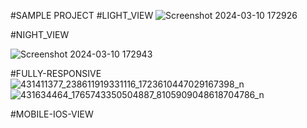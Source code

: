 #SAMPLE PROJECT
#LIGHT_VIEW
![Screenshot 2024-03-10 172926](https://github.com/BeastNeekit/Dashboard/assets/99237918/875303a9-4fb2-4f67-bec1-c3d122efe041)

#NIGHT_VIEW 

![Screenshot 2024-03-10 172943](https://github.com/BeastNeekit/Dashboard/assets/99237918/0f6b3c43-5be2-4aac-840e-18235dfc5fb8)

#FULLY-RESPONSIVE
![431411377_238611919331116_1723610447029167398_n](https://github.com/BeastNeekit/Dashboard/assets/99237918/dd38be13-4b67-48cb-b68c-86048fbfac4f)![431634464_1765743350504887_8105909048618704786_n](https://github.com/BeastNeekit/Dashboard/assets/99237918/870615d4-b4ea-4515-9749-65e32a9eb037)

#MOBILE-IOS-VIEW
